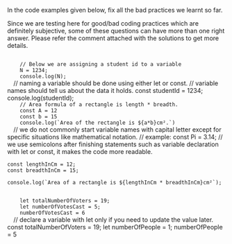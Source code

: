 In the code examples given below, fix all the bad practices we learnt so far.

Since we are testing here for good/bad coding practices which are definitely subjective, some of these questions can have more than one right answer.
Please refer the comment attached with the solutions to get more details.

<codeblock language="javascript" type="exercise" testMode="fixedInput">
  <code>
    // Below we are assigning a student id to a variable
    N = 1234;
    console.log(N);
  </code>
  
  <solution>
    // naming a variable should be done using either let or const. 
    // variable names should tell us about the data it holds.
    const studentId = 1234;
    console.log(studentId);
  </solution>
</codeblock>

<codeblock language="javascript" type="exercise" testMode="fixedInput">
  <code>
    // Area formula of a rectangle is length * breadth.
    const A = 12
    const b = 15
    console.log(`Area of the rectangle is ${a*b}cm².`)
  </code>
  <solution>
    // we do not commonly start variable names with capital letter except for specific situations like mathematical notation.
    // example: const Pi = 3.14;
    // we use semicolons after finishing statements such as variable declaration with let or const, it makes the code more readable.

    const lengthInCm = 12;
    const breadthInCm = 15;

    console.log(`Area of a rectangle is ${lengthInCm * breadthInCm}cm²`);
  </solution>
</codeblock>

<codeblock language="javascript" type="exercise" testMode="fixedInput">
  <code>
    let totalNumberOfVoters = 19;
    let numberOfVotesCast = 5;
    numberOfVotesCast = 6
  </code>
  <solution>
    // declare a variable with let only if you need to update the value later.
    const totalNumberOfVoters = 19;
    let numberOfPeople = 1;
    numberOfPeople = 5
  </solution>
</codeblock>
